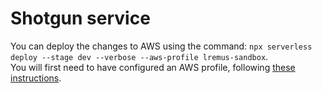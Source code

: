 # Shotgun service


You can deploy the changes to AWS using the command: `npx serverless deploy --stage dev --verbose --aws-profile lremus-sandbox`.  
You will first need to have configured an AWS profile, following [these instructions]([url](https://www.serverless.com/framework/docs/providers/aws/cli-reference/config-credentials)https://www.serverless.com/framework/docs/providers/aws/cli-reference/config-credentials).

